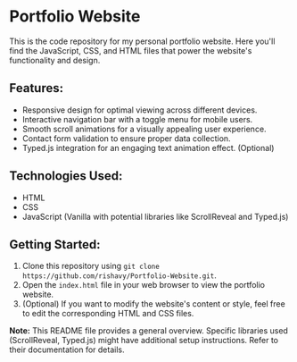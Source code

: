 # Portfolio Website <!-- - MIT License -->

This is the code repository for my personal portfolio website. Here you'll find the JavaScript, CSS, and HTML files that power the website's functionality and design.

## Features:

- Responsive design for optimal viewing across different devices.
- Interactive navigation bar with a toggle menu for mobile users.
- Smooth scroll animations for a visually appealing user experience.
- Contact form validation to ensure proper data collection.
- Typed.js integration for an engaging text animation effect. (Optional)

## Technologies Used:

- HTML
- CSS
- JavaScript (Vanilla with potential libraries like ScrollReveal and Typed.js)

<!-- ## License:

This project is licensed under the MIT License:

MIT License

Copyright (c) 2024 Rishav Yadav

Permission is hereby granted, free of charge, to any person obtaining a copy
of this software and associated documentation files (the "Software"), to deal
in the Software without restriction, including without limitation the rights
to use, copy, modify, merge, publish, distribute, sublicense, and/or sell
copies of the Software, and to permit persons to whom the Software is
furnished to do so, subject to the following conditions:

The above copyright notice and this permission notice shall be included in
all copies or substantial portions of the Software.

THE SOFTWARE IS PROVIDED "AS IS", WITHOUT WARRANTY OF ANY KIND, EXPRESS OR
IMPLIED, INCLUDING BUT NOT LIMITED TO THE WARRANTIES OF MERCHANTABILITY,
FITNESS FOR A PARTICULAR PURPOSE AND NONINFRINGEMENT. IN NO EVENT SHALL THE
AUTHORS OR COPYRIGHT HOLDERS BE LIABLE FOR ANY CLAIM, DAMAGES OR OTHER
LIABILITY, WHETHER IN AN ACTION OF CONTRACT, TORT OR OTHERWISE, ARISING FROM,
OUT OF OR IN CONNECTION WITH THE SOFTWARE OR THE USE OR OTHER DEALINGS IN
THE SOFTWARE -->

## Getting Started:

1. Clone this repository using `git clone https://github.com/rishavy/Portfolio-Website.git`.
2. Open the `index.html` file in your web browser to view the portfolio website.
3. (Optional) If you want to modify the website's content or style, feel free to edit the corresponding HTML and CSS files.

**Note:**
This README file provides a general overview. Specific libraries used (ScrollReveal, Typed.js) might have additional setup instructions. Refer to their documentation for details.
